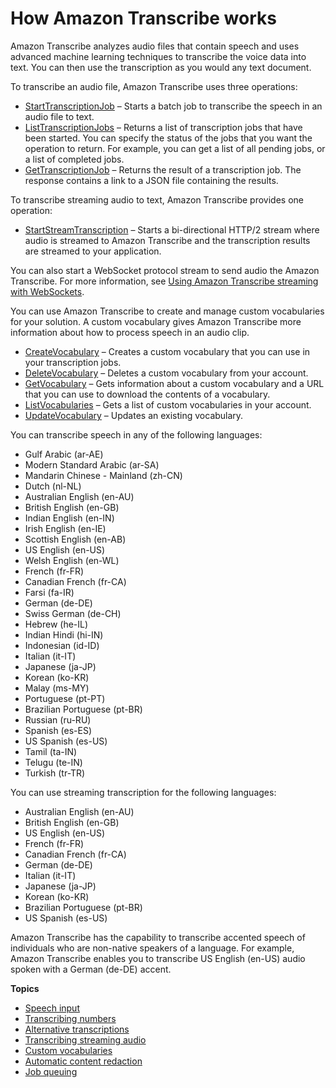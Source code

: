 # How Amazon Transcribe works<a name="how-it-works"></a>

Amazon Transcribe analyzes audio files that contain speech and uses advanced machine learning techniques to transcribe the voice data into text\. You can then use the transcription as you would any text document\.

To transcribe an audio file, Amazon Transcribe uses three operations:
+ [StartTranscriptionJob](API_StartTranscriptionJob.md) – Starts a batch job to transcribe the speech in an audio file to text\.
+ [ListTranscriptionJobs](API_ListTranscriptionJobs.md) – Returns a list of transcription jobs that have been started\. You can specify the status of the jobs that you want the operation to return\. For example, you can get a list of all pending jobs, or a list of completed jobs\.
+ [GetTranscriptionJob](API_GetTranscriptionJob.md) – Returns the result of a transcription job\. The response contains a link to a JSON file containing the results\.

To transcribe streaming audio to text, Amazon Transcribe provides one operation:
+ [StartStreamTranscription](API_streaming_StartStreamTranscription.md) – Starts a bi\-directional HTTP/2 stream where audio is streamed to Amazon Transcribe and the transcription results are streamed to your application\.

You can also start a WebSocket protocol stream to send audio the Amazon Transcribe\. For more information, see [Using Amazon Transcribe streaming with WebSockets](websocket.md)\.

You can use Amazon Transcribe to create and manage custom vocabularies for your solution\. A custom vocabulary gives Amazon Transcribe more information about how to process speech in an audio clip\.
+ [CreateVocabulary](API_CreateVocabulary.md) – Creates a custom vocabulary that you can use in your transcription jobs\.
+ [DeleteVocabulary](API_DeleteVocabulary.md) – Deletes a custom vocabulary from your account\.
+ [GetVocabulary](API_GetVocabulary.md) – Gets information about a custom vocabulary and a URL that you can use to download the contents of a vocabulary\.
+ [ListVocabularies](API_ListVocabularies.md) – Gets a list of custom vocabularies in your account\.
+ [UpdateVocabulary](API_UpdateVocabulary.md) – Updates an existing vocabulary\.

You can transcribe speech in any of the following languages:
+ Gulf Arabic \(ar\-AE\)
+ Modern Standard Arabic \(ar\-SA\)
+ Mandarin Chinese \- Mainland \(zh\-CN\)
+ Dutch \(nl\-NL\)
+ Australian English \(en\-AU\)
+ British English \(en\-GB\)
+ Indian English \(en\-IN\)
+ Irish English \(en\-IE\)
+ Scottish English \(en\-AB\)
+ US English \(en\-US\)
+ Welsh English \(en\-WL\)
+ French \(fr\-FR\)
+ Canadian French \(fr\-CA\)
+ Farsi \(fa\-IR\)
+ German \(de\-DE\)
+ Swiss German \(de\-CH\)
+ Hebrew \(he\-IL\)
+ Indian Hindi \(hi\-IN\)
+ Indonesian \(id\-ID\)
+ Italian \(it\-IT\)
+ Japanese \(ja\-JP\)
+ Korean \(ko\-KR\)
+ Malay \(ms\-MY\)
+ Portuguese \(pt\-PT\)
+ Brazilian Portuguese \(pt\-BR\)
+ Russian \(ru\-RU\)
+ Spanish \(es\-ES\)
+ US Spanish \(es\-US\)
+ Tamil \(ta\-IN\)
+ Telugu \(te\-IN\)
+ Turkish \(tr\-TR\)

You can use streaming transcription for the following languages:
+ Australian English \(en\-AU\)
+ British English \(en\-GB\)
+ US English \(en\-US\)
+ French \(fr\-FR\)
+ Canadian French \(fr\-CA\)
+ German \(de\-DE\)
+ Italian \(it\-IT\)
+ Japanese \(ja\-JP\)
+ Korean \(ko\-KR\)
+ Brazilian Portuguese \(pt\-BR\)
+ US Spanish \(es\-US\)

Amazon Transcribe has the capability to transcribe accented speech of individuals who are non\-native speakers of a language\. For example, Amazon Transcribe enables you to transcribe US English \(en\-US\) audio spoken with a German \(de\-DE\) accent\.

**Topics**
+ [Speech input](input.md)
+ [Transcribing numbers](how-numbers.md)
+ [Alternative transcriptions](how-alternatives.md)
+ [Transcribing streaming audio](how-streaming-transcription.md)
+ [Custom vocabularies](how-vocabulary.md)
+ [Automatic content redaction](content-redaction.md)
+ [Job queuing](job-queuing.md)